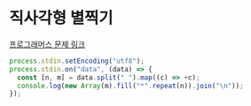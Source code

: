 # 직사각형 별찍기

[프로그래머스 문제 링크](https://programmers.co.kr/learn/courses/30/lessons/12969)

```javascript
process.stdin.setEncoding("utf8");
process.stdin.on("data", (data) => {
  const [n, m] = data.split(" ").map((c) => +c);
  console.log(new Array(m).fill("*".repeat(n)).join("\n"));
});
```
